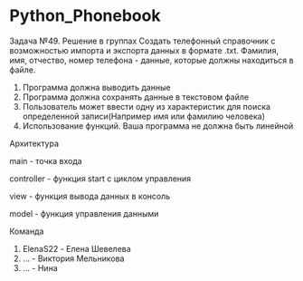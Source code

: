 # Python_Phonebook

Задача №49. Решение в группах Создать телефонный справочник с возможностью импорта и экспорта данных в формате .txt. Фамилия, имя, отчество, номер
телефона - данные, которые должны находиться в файле.

1. Программа должна выводить данные
2. Программа должна сохранять данные в текстовом файле
3. Пользователь может ввести одну из характеристик для поиска определенной записи(Например имя или фамилию
человека)
4. Использование функций. Ваша программа не должна быть линейной


Архитектура

main - точка входа 

controller - функция start с циклом управления 

view - функция вывода данных в консоль 

model - функция управления данными

Команда

1. ElenaS22 - Елена Шевелева
2.  ... - Виктория Мельникова
3.  ... - Нина

